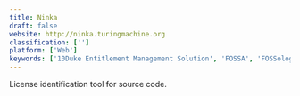 ```yaml
---
title: Ninka
draft: false 
website: http://ninka.turingmachine.org
classification: ['']
platform: ['Web']
keywords: ['10Duke Entitlement Management Solution', 'FOSSA', 'FOSSology', 'Flo Health', 'Grace Health', 'Licensee', 'LimeBike Scooters', 'LogicGate', 'MyFertility Compass', 'Nalpeiron', 'Netsparker', 'OWASP Dependency-Track', 'Palamida Standard Edition', 'SafeNet Identity and Data Protection', 'Slic', 'Snyk', 'WhiteSource']
---
```

License identification tool for source code.